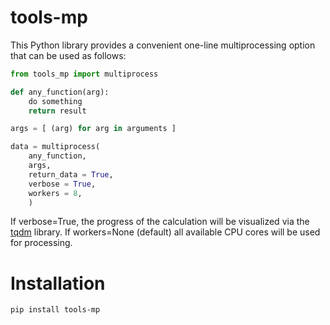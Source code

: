 # tools-mp

This Python library provides a convenient one-line multiprocessing option that can be used as follows:

```Python
from tools_mp import multiprocess

def any_function(arg):
	do something
	return result

args = [ (arg) for arg in arguments ]

data = multiprocess(
	any_function,
	args,
	return_data = True,
	verbose = True,
	workers = 8,
	)
```

If verbose=True, the progress of the calculation will be visualized via the [tqdm](https://pypi.org/project/tqdm/) library.
If workers=None (default) all available CPU cores will be used for processing.


# Installation

    pip install tools-mp